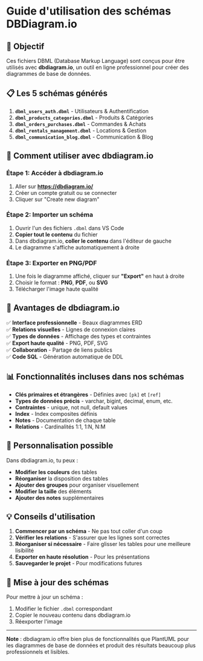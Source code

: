 # Guide d'utilisation des schémas DBDiagram.io

## 🎯 Objectif
Ces fichiers DBML (Database Markup Language) sont conçus pour être utilisés avec **dbdiagram.io**, un outil en ligne professionnel pour créer des diagrammes de base de données.

## 📋 Les 5 schémas générés

1. **`dbml_users_auth.dbml`** - Utilisateurs & Authentification
2. **`dbml_products_categories.dbml`** - Produits & Catégories  
3. **`dbml_orders_purchases.dbml`** - Commandes & Achats
4. **`dbml_rentals_management.dbml`** - Locations & Gestion
5. **`dbml_communication_blog.dbml`** - Communication & Blog

## 🚀 Comment utiliser avec dbdiagram.io

### Étape 1: Accéder à dbdiagram.io
1. Aller sur **https://dbdiagram.io/**
2. Créer un compte gratuit ou se connecter
3. Cliquer sur "Create new diagram"

### Étape 2: Importer un schéma
1. Ouvrir l'un des fichiers `.dbml` dans VS Code
2. **Copier tout le contenu** du fichier
3. Dans dbdiagram.io, **coller le contenu** dans l'éditeur de gauche
4. Le diagramme s'affiche automatiquement à droite

### Étape 3: Exporter en PNG/PDF
1. Une fois le diagramme affiché, cliquer sur **"Export"** en haut à droite
2. Choisir le format : **PNG**, **PDF**, ou **SVG**
3. Télécharger l'image haute qualité

## 🎨 Avantages de dbdiagram.io

✅ **Interface professionnelle** - Beaux diagrammes ERD  
✅ **Relations visuelles** - Lignes de connexion claires  
✅ **Types de données** - Affichage des types et contraintes  
✅ **Export haute qualité** - PNG, PDF, SVG  
✅ **Collaboration** - Partage de liens publics  
✅ **Code SQL** - Génération automatique de DDL  

## 📊 Fonctionnalités incluses dans nos schémas

- **Clés primaires et étrangères** - Définies avec `[pk]` et `[ref]`
- **Types de données précis** - varchar, bigint, decimal, enum, etc.
- **Contraintes** - unique, not null, default values
- **Index** - Index composites définis
- **Notes** - Documentation de chaque table
- **Relations** - Cardinalités 1:1, 1:N, N:M

## 🔧 Personnalisation possible

Dans dbdiagram.io, tu peux :
- **Modifier les couleurs** des tables
- **Réorganiser** la disposition des tables
- **Ajouter des groupes** pour organiser visuellement
- **Modifier la taille** des éléments
- **Ajouter des notes** supplémentaires

## 💡 Conseils d'utilisation

1. **Commencer par un schéma** - Ne pas tout coller d'un coup
2. **Vérifier les relations** - S'assurer que les lignes sont correctes
3. **Réorganiser si nécessaire** - Faire glisser les tables pour une meilleure lisibilité
4. **Exporter en haute résolution** - Pour les présentations
5. **Sauvegarder le projet** - Pour modifications futures

## 🔄 Mise à jour des schémas

Pour mettre à jour un schéma :
1. Modifier le fichier `.dbml` correspondant
2. Copier le nouveau contenu dans dbdiagram.io
3. Réexporter l'image

---

**Note** : dbdiagram.io offre bien plus de fonctionnalités que PlantUML pour les diagrammes de base de données et produit des résultats beaucoup plus professionnels et lisibles.
